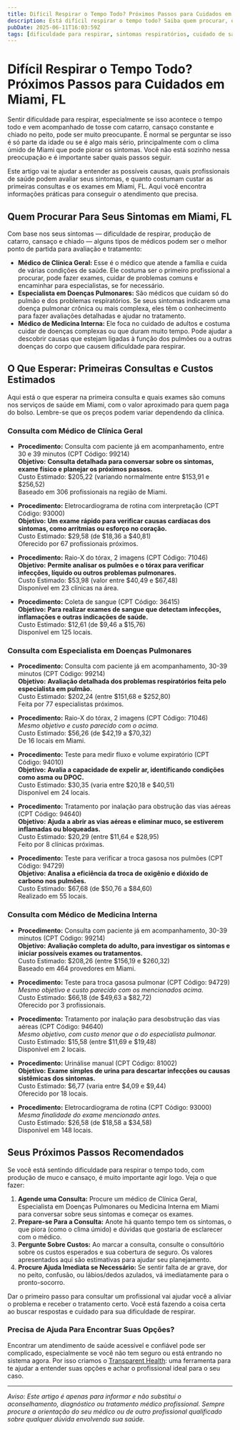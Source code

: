 ```yaml
---
title: Difícil Respirar o Tempo Todo? Próximos Passos para Cuidados em Miami, FL  
description: Está difícil respirar o tempo todo? Saiba quem procurar, os custos dos exames, e como conseguir o atendimento que você precisa em Miami, FL.  
pubDate: 2025-06-11T16:03:59Z  
tags: [dificuldade para respirar, sintomas respiratórios, cuidado de saúde em Miami, cuidado pulmonar, clínica geral, medicina interna]  
---
```


# Difícil Respirar o Tempo Todo? Próximos Passos para Cuidados em Miami, FL

Sentir dificuldade para respirar, especialmente se isso acontece o tempo todo e vem acompanhado de tosse com catarro, cansaço constante e chiado no peito, pode ser muito preocupante. É normal se perguntar se isso é só parte da idade ou se é algo mais sério, principalmente com o clima úmido de Miami que pode piorar os sintomas. Você não está sozinho nessa preocupação e é importante saber quais passos seguir.

Este artigo vai te ajudar a entender as possíveis causas, quais profissionais de saúde podem avaliar seus sintomas, e quanto costumam custar as primeiras consultas e os exames em Miami, FL. Aqui você encontra informações práticas para conseguir o atendimento que precisa.

## Quem Procurar Para Seus Sintomas em Miami, FL

Com base nos seus sintomas — dificuldade de respirar, produção de catarro, cansaço e chiado — alguns tipos de médicos podem ser o melhor ponto de partida para avaliação e tratamento:

- **Médico de Clínica Geral:** Esse é o médico que atende a família e cuida de várias condições de saúde. Ele costuma ser o primeiro profissional a procurar, pode fazer exames, cuidar de problemas comuns e encaminhar para especialistas, se for necessário.
- **Especialista em Doenças Pulmonares:** São médicos que cuidam só do pulmão e dos problemas respiratórios. Se seus sintomas indicarem uma doença pulmonar crônica ou mais complexa, eles têm o conhecimento para fazer avaliações detalhadas e ajudar no tratamento.
- **Médico de Medicina Interna:** Ele foca no cuidado de adultos e costuma cuidar de doenças complexas ou que duram muito tempo. Pode ajudar a descobrir causas que estejam ligadas à função dos pulmões ou a outras doenças do corpo que causem dificuldade para respirar.

## O Que Esperar: Primeiras Consultas e Custos Estimados

Aqui está o que esperar na primeira consulta e quais exames são comuns nos serviços de saúde em Miami, com o valor aproximado para quem paga do bolso. Lembre-se que os preços podem variar dependendo da clínica.

### Consulta com Médico de Clínica Geral

- **Procedimento:** Consulta com paciente já em acompanhamento, entre 30 e 39 minutos (CPT Código: 99214)  
  **Objetivo:** **Consulta detalhada para conversar sobre os sintomas, exame físico e planejar os próximos passos.**  
  Custo Estimado: $205,22 (variando normalmente entre $153,91 e $256,52)  
  Baseado em 306 profissionais na região de Miami.

- **Procedimento:** Eletrocardiograma de rotina com interpretação (CPT Código: 93000)  
  **Objetivo:** **Um exame rápido para verificar causas cardíacas dos sintomas, como arritmias ou esforço no coração.**  
  Custo Estimado: $29,58 (de $18,36 a $40,81)  
  Oferecido por 67 profissionais próximos.

- **Procedimento:** Raio-X do tórax, 2 imagens (CPT Código: 71046)  
  **Objetivo:** **Permite analisar os pulmões e o tórax para verificar infecções, líquido ou outros problemas pulmonares.**  
  Custo Estimado: $53,98 (valor entre $40,49 e $67,48)  
  Disponível em 23 clínicas na área.

- **Procedimento:** Coleta de sangue (CPT Código: 36415)  
  **Objetivo:** **Para realizar exames de sangue que detectam infecções, inflamações e outras indicações de saúde.**  
  Custo Estimado: $12,61 (de $9,46 a $15,76)  
  Disponível em 125 locais.

### Consulta com Especialista em Doenças Pulmonares

- **Procedimento:** Consulta com paciente já em acompanhamento, 30-39 minutos (CPT Código: 99214)  
  **Objetivo:** **Avaliação detalhada dos problemas respiratórios feita pelo especialista em pulmão.**  
  Custo Estimado: $202,24 (entre $151,68 e $252,80)  
  Feita por 77 especialistas próximos.

- **Procedimento:** Raio-X do tórax, 2 imagens (CPT Código: 71046)  
  *Mesmo objetivo e custo parecido com o acima.*  
  Custo Estimado: $56,26 (de $42,19 a $70,32)  
  De 16 locais em Miami.

- **Procedimento:** Teste para medir fluxo e volume expiratório (CPT Código: 94010)  
  **Objetivo:** **Avalia a capacidade de expelir ar, identificando condições como asma ou DPOC.**  
  Custo Estimado: $30,35 (varia entre $20,18 e $40,51)  
  Disponível em 24 locais.

- **Procedimento:** Tratamento por inalação para obstrução das vias aéreas (CPT Código: 94640)  
  **Objetivo:** **Ajuda a abrir as vias aéreas e eliminar muco, se estiverem inflamadas ou bloqueadas.**  
  Custo Estimado: $20,29 (entre $11,64 e $28,95)  
  Feito por 8 clínicas próximas.

- **Procedimento:** Teste para verificar a troca gasosa nos pulmões (CPT Código: 94729)  
  **Objetivo:** **Analisa a eficiência da troca de oxigênio e dióxido de carbono nos pulmões.**  
  Custo Estimado: $67,68 (de $50,76 a $84,60)  
  Realizado em 55 locais.

### Consulta com Médico de Medicina Interna

- **Procedimento:** Consulta com paciente já em acompanhamento, 30-39 minutos (CPT Código: 99214)  
  **Objetivo:** **Avaliação completa do adulto, para investigar os sintomas e iniciar possíveis exames ou tratamentos.**  
  Custo Estimado: $208,26 (entre $156,19 e $260,32)  
  Baseado em 464 provedores em Miami.

- **Procedimento:** Teste para troca gasosa pulmonar (CPT Código: 94729)  
  *Mesmo objetivo e custo parecido com os mencionados acima.*  
  Custo Estimado: $66,18 (de $49,63 a $82,72)  
  Oferecido por 3 profissionais.

- **Procedimento:** Tratamento por inalação para desobstrução das vias aéreas (CPT Código: 94640)  
  *Mesmo objetivo, com custo menor que o do especialista pulmonar.*  
  Custo Estimado: $15,58 (entre $11,69 e $19,48)  
  Disponível em 2 locais.

- **Procedimento:** Urinálise manual (CPT Código: 81002)  
  **Objetivo:** **Exame simples de urina para descartar infecções ou causas sistêmicas dos sintomas.**  
  Custo Estimado: $6,77 (varia entre $4,09 e $9,44)  
  Oferecido por 18 locais.

- **Procedimento:** Eletrocardiograma de rotina (CPT Código: 93000)  
  *Mesma finalidade do exame mencionado antes.*  
  Custo Estimado: $26,58 (de $18,58 a $34,58)  
  Disponível em 148 locais.

## Seus Próximos Passos Recomendados

Se você está sentindo dificuldade para respirar o tempo todo, com produção de muco e cansaço, é muito importante agir logo. Veja o que fazer:

1. **Agende uma Consulta:** Procure um médico de Clínica Geral, Especialista em Doenças Pulmonares ou Medicina Interna em Miami para conversar sobre seus sintomas e começar os exames.
2. **Prepare-se Para a Consulta:** Anote há quanto tempo tem os sintomas, o que piora (como o clima úmido) e dúvidas que gostaria de esclarecer com o médico.
3. **Pergunte Sobre Custos:** Ao marcar a consulta, consulte o consultório sobre os custos esperados e sua cobertura de seguro. Os valores apresentados aqui são estimativas para ajudar seu planejamento.
4. **Procure Ajuda Imediata se Necessário:** Se sentir falta de ar grave, dor no peito, confusão, ou lábios/dedos azulados, vá imediatamente para o pronto-socorro.

Dar o primeiro passo para consultar um profissional vai ajudar você a aliviar o problema e receber o tratamento certo. Você está fazendo a coisa certa ao buscar respostas e cuidado para sua dificuldade de respirar.

### Precisa de Ajuda Para Encontrar Suas Opções?

Encontrar um atendimento de saúde acessível e confiável pode ser complicado, especialmente se você não tem seguro ou está entrando no sistema agora. Por isso criamos o [Transparent Health](https://transparenthealth.ai): uma ferramenta para te ajudar a entender suas opções e achar o profissional ideal para o seu caso.

---

*Aviso: Este artigo é apenas para informar e não substitui o aconselhamento, diagnóstico ou tratamento médico profissional. Sempre procure a orientação do seu médico ou de outro profissional qualificado sobre qualquer dúvida envolvendo sua saúde.*